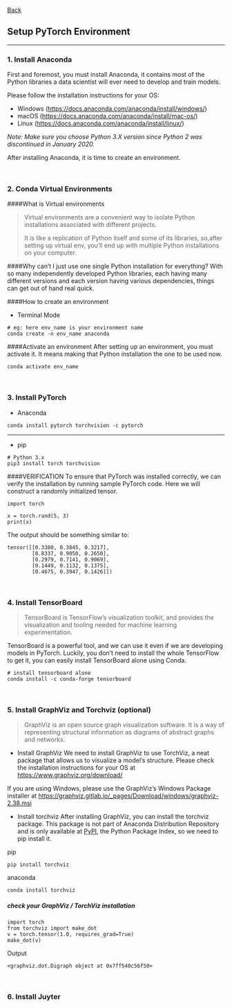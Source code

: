 [Back](README.md)

## Setup PyTorch Environment

<hr>

### 1. Install Anaconda

First and foremost, you must install Anaconda, it contains most of the Python libraries a data scientist will ever need to develop and train models.

Please follow the installation instructions for your OS:

- Windows (https://docs.anaconda.com/anaconda/install/windows/)
- macOS (https://docs.anaconda.com/anaconda/install/mac-os/)
- Linux (https://docs.anaconda.com/anaconda/install/linux/)

_Note: Make sure you choose Python 3.X version since Python 2 was discontinued in January 2020._

After installing Anaconda, it is time to create an environment.

&nbsp;

### 2. Conda Virtual Environments

####What is Virtual environments

> Virtual environments are a convenient way to isolate Python installations associated with different projects.
>
> It is like a replication of Python itself and some of its libraries, so,after setting up virtual env, you’ll end up with multiple Python installations on your computer.

####Why can’t I just use one single Python installation for everything?
With so many independently developed Python libraries, each having many different versions and each version having various dependencies, things can get out of hand real quick.

####How to create an environment

- Terminal Mode

```
# eg: here env_name is your environment name
conda create -n env_name anaconda
```

####Activate an environment
After setting up an environment, you must activate it.
It means making that Python installation the one to be used now.

```
conda activate env_name
```

&nbsp;

### 3. Install PyTorch

- Anaconda

```
conda install pytorch torchvision -c pytorch
```

<hr>

- pip

```
# Python 3.x
pip3 install torch torchvision
```

####VERIFICATION
To ensure that PyTorch was installed correctly, we can verify the installation by running sample PyTorch code. Here we will construct a randomly initialized tensor.

```
import torch

x = torch.rand(5, 3)
print(x)
```

The output should be something similar to:

```
tensor([[0.3380, 0.3845, 0.3217],
        [0.8337, 0.9050, 0.2650],
        [0.2979, 0.7141, 0.9069],
        [0.1449, 0.1132, 0.1375],
        [0.4675, 0.3947, 0.1426]])
```

&nbsp;

### 4. Install TensorBoard

> TensorBoard is TensorFlow’s visualization toolkit, and provides the visualization and tooling needed for machine learning experimentation.

TensorBoard is a powerful tool, and we can use it even if we are developing models in PyTorch. Luckily, you don’t need to install the whole TensorFlow to get it, you can easily install TensorBoard alone using Conda.

```
# install tensorboard alone
conda install -c conda-forge tensorboard
```

&nbsp;

### 5. Install GraphViz and Torchviz (optional)

> GraphViz is an open source graph visualization software. It is a way of representing structural information as diagrams of abstract graphs and networks.

- Install GraphViz
  We need to install GraphViz to use TorchViz, a neat package that allows us to visualize a model’s structure. Please check the installation instructions for your OS at https://www.graphviz.org/download/

If you are using Windows, please use the GraphViz’s Windows Package installer at https://graphviz.gitlab.io/_pages/Download/windows/graphviz-2.38.msi

- Install torchviz
  After installing GraphViz, you can install the torchviz package. This package is not part of Anaconda Distribution Repository and is only available at [PyPI](https://pypi.org/), the Python Package Index, so we need to pip install it.

pip

```
pip install torchviz
```

anaconda

```
conda install torchviz
```

##### check your GraphViz / TorchViz installation

```
import torch
from torchviz import make_dot
v = torch.tensor(1.0, requires_grad=True)
make_dot(v)
```

Output

```
<graphviz.dot.Digraph object at 0x7ff540c56f50>
```

&nbsp;

### 6. Install Juyter
